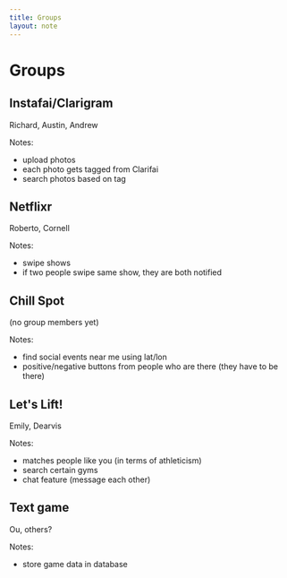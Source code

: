 ```yaml
---
title: Groups
layout: note
---
```


# Groups

## Instafai/Clarigram

Richard, Austin, Andrew

Notes:

- upload photos
- each photo gets tagged from Clarifai
- search photos based on tag

## Netflixr

Roberto, Cornell

Notes:

- swipe shows
- if two people swipe same show, they are both notified

## Chill Spot

(no group members yet)

Notes:

- find social events near me using lat/lon
- positive/negative buttons from people who are there (they have to be there)

## Let's Lift!

Emily, Dearvis

Notes:

- matches people like you (in terms of athleticism)
- search certain gyms
- chat feature (message each other)

## Text game

Ou, others?

Notes:

- store game data in database